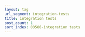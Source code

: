 ```yaml
---
layout: tag
url_segment: integration-tests
title: integration tests
post_count: 1
sort_index: 00586-integration tests
---
```

